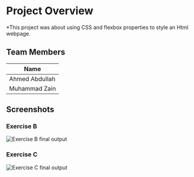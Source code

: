 # Project Overview
*This project was about using CSS and flexbox properties to style an Html webpage.
## Team Members
|      Name      |
|----------------|
| Ahmed Abdullah |
| Muhammad Zain  |
## Screenshots
### Exercise B
![Exercise B final output](./ExerciseB.gif)
### Exercise C
![Exercise C final output](./ExerciseC.gif)
